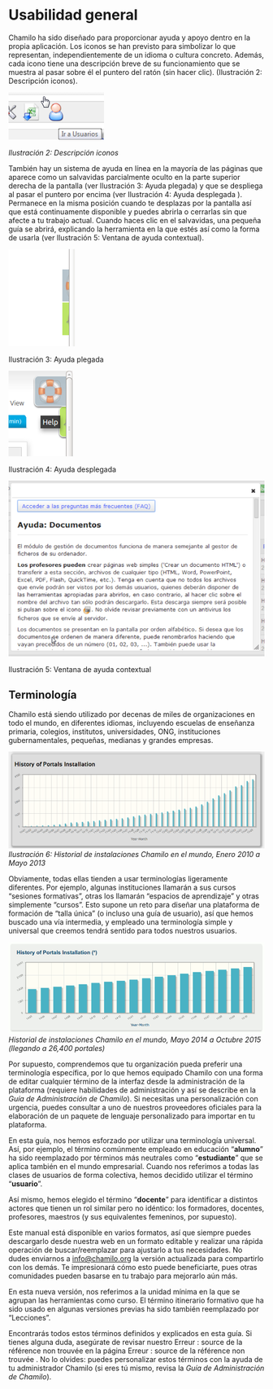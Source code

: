 # Usabilidad general

Chamilo ha sido diseñado para proporcionar ayuda y apoyo dentro en la propia aplicación. Los iconos se han previsto para simbolizar lo que representan, independientemente de un idioma o cultura concreto. Además, cada icono tiene una descripción breve de su funcionamiento que se muestra al pasar sobre él el puntero del ratón \(sin hacer clic\). \(Ilustración 2: Descripción iconos\).

![](../../.gitbook/assets/images2%20%2810%29.png)

_Ilustración 2: Descripción iconos_

También hay un sistema de ayuda en línea en la mayoría de las páginas que aparece como un salvavidas parcialmente oculto en la parte superior derecha de la pantalla \(ver Ilustración 3: Ayuda plegada\) y que se despliega al pasar el puntero por encima \(ver Ilustración 4: Ayuda desplegada \). Permanece en la misma posición cuando te desplazas por la pantalla así que está continuamente disponible y puedes abrirla o cerrarlas sin que afecte a tu trabajo actual. Cuando haces clic en el salvavidas, una pequeña guía se abrirá, explicando la herramienta en la que estés así como la forma de usarla \(ver Ilustración 5: Ventana de ayuda contextual\).

![](../../.gitbook/assets/images3%20%2811%29.png)

Ilustración 3: Ayuda plegada

![](../../.gitbook/assets/illustration_4%20%287%29.png)

Ilustración 4: Ayuda desplegada

![](../../.gitbook/assets/images5%20%2811%29.png)

Ilustración 5: Ventana de ayuda contextual

## Terminología <a id="terminolog-a"></a>

Chamilo está siendo utilizado por decenas de miles de organizaciones en todo el mundo, en diferentes idiomas, incluyendo escuelas de enseñanza primaria, colegios, institutos, universidades, ONG, instituciones gubernamentales, pequeñas, medianas y grandes empresas.

![](../../.gitbook/assets/images4%20%289%29.png)_Ilustración 6: Historial de instalaciones Chamilo en el mundo, Enero 2010 a Mayo 2013_

Obviamente, todas ellas tienden a usar terminologías ligeramente diferentes. Por ejemplo, algunas instituciones llamarán a sus cursos “sesiones formativas”, otras los llamarán “espacios de aprendizaje” y otras simplemente “cursos”. Esto supone un reto para diseñar una plataforma de formación de “talla única” \(o incluso una guía de usuario\), así que hemos buscado una vía intermedia, y empleado una terminología simple y universal que creemos tendrá sentido para todos nuestros usuarios.

![](../../.gitbook/assets/image2%20%2812%29.png)_Historial de instalaciones Chamilo en el mundo, Mayo 2014 a Octubre 2015 \(llegando a 26,400 portales\)_

Por supuesto, comprendemos que tu organización pueda preferir una terminología específica, por lo que hemos equipado Chamilo con una forma de editar cualquier término de la interfaz desde la administración de la plataforma \(requiere habilidades de administración y así se describe en la _Guía de Administración de Chamilo_\). Si necesitas una personalización con urgencia, puedes consultar a uno de nuestros proveedores oficiales para la elaboración de un paquete de lenguaje personalizado para importar en tu plataforma.

En esta guía, nos hemos esforzado por utilizar una terminología universal. Así, por ejemplo, el término comúnmente empleado en educación “**alumno**” ha sido reemplazado por términos más neutrales como “**estudiante**” que se aplica también en el mundo empresarial. Cuando nos referimos a todas las clases de usuarios de forma colectiva, hemos decidido utilizar el término “**usuario**”.

Así mismo, hemos elegido el término “**docente**” para identificar a distintos actores que tienen un rol similar pero no idéntico: los formadores, docentes, profesores, maestros \(y sus equivalentes femeninos, por supuesto\).

Este manual está disponible en varios formatos, así que siempre puedes descargarlo desde nuestra web en un formato editable y realizar una rápida operación de buscar/reemplazar para ajustarlo a tus necesidades. No dudes enviarnos a info@chamilo.org la versión actualizada para compartirlo con los demás. Te impresionará cómo esto puede beneficiarte, pues otras comunidades pueden basarse en tu trabajo para mejorarlo aún más.

En esta nueva versión, nos referimos a la unidad mínima en la que se agrupan las herramientas como curso. El término itinerario formativo que ha sido usado en algunas versiones previas ha sido también reemplazado por “Lecciones”.

Encontrarás todos estos términos definidos y explicados en esta guía. Si tienes alguna duda, asegúrate de revisar nuestro Erreur : source de la référence non trouvée en la página Erreur : source de la référence non trouvée . No lo olvides: puedes personalizar estos términos con la ayuda de tu administrador Chamilo \(si eres tú mismo, revisa la _Guía de Administración de Chamilo_\).


